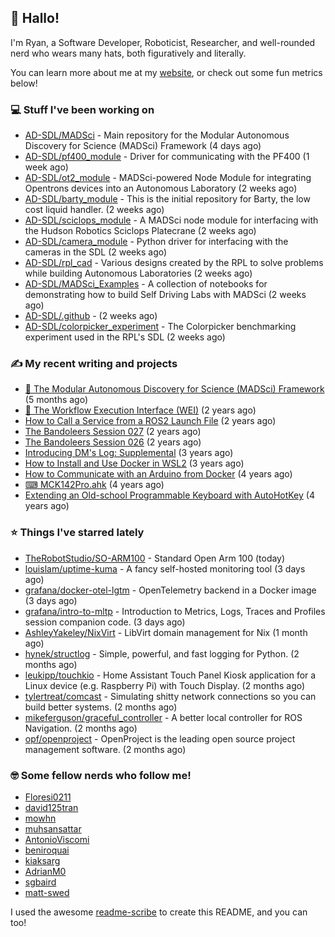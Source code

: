 ## 👋 Hallo!

I'm Ryan, a Software Developer, Roboticist, Researcher, and well-rounded nerd who wears many hats, both figuratively and literally.

You can learn more about me at my [website](https://ryandlewis.dev), or check out some fun metrics below!

### 💻 Stuff I've been working on

- [AD-SDL/MADSci](https://github.com/AD-SDL/MADSci) - Main repository for the Modular Autonomous Discovery for Science (MADSci) Framework (4 days ago)
- [AD-SDL/pf400_module](https://github.com/AD-SDL/pf400_module) - Driver for communicating with the PF400  (1 week ago)
- [AD-SDL/ot2_module](https://github.com/AD-SDL/ot2_module) - MADSci-powered Node Module for integrating Opentrons devices into an Autonomous Laboratory (2 weeks ago)
- [AD-SDL/barty_module](https://github.com/AD-SDL/barty_module) - This is the initial repository for Barty, the low cost liquid handler. (2 weeks ago)
- [AD-SDL/sciclops_module](https://github.com/AD-SDL/sciclops_module) - A MADSci node module for interfacing with the Hudson Robotics Sciclops Platecrane (2 weeks ago)
- [AD-SDL/camera_module](https://github.com/AD-SDL/camera_module) - Python driver for interfacing with the cameras in the SDL (2 weeks ago)
- [AD-SDL/rpl_cad](https://github.com/AD-SDL/rpl_cad) - Various designs created by the RPL to solve problems while building Autonomous Laboratories (2 weeks ago)
- [AD-SDL/MADSci_Examples](https://github.com/AD-SDL/MADSci_Examples) - A collection of notebooks for demonstrating how to build Self Driving Labs with MADSci (2 weeks ago)
- [AD-SDL/.github](https://github.com/AD-SDL/.github) -  (2 weeks ago)
- [AD-SDL/colorpicker_experiment](https://github.com/AD-SDL/colorpicker_experiment) - The Colorpicker benchmarking experiment used in the RPL&#39;s SDL (2 weeks ago)

### ✍ My recent writing and projects

- [🦑 The Modular Autonomous Discovery for Science (MADSci) Framework](https://ryandlewis.dev/projects/madsci/) (5 months ago)
- [🧪 The Workflow Execution Interface (WEI)](https://ryandlewis.dev/projects/wei/) (2 years ago)
- [How to Call a Service from a ROS2 Launch File](https://ryandlewis.dev/posts/callserviceinros2launch/) (2 years ago)
- [The Bandoleers Session 027](https://ryandlewis.dev/posts/ttrpg/thebandoleers027/) (2 years ago)
- [The Bandoleers Session 026](https://ryandlewis.dev/posts/ttrpg/thebandoleers026/) (2 years ago)
- [Introducing DM&#39;s Log: Supplemental](https://ryandlewis.dev/posts/ttrpg/introducingdmslog/) (3 years ago)
- [How to Install and Use Docker in WSL2](https://ryandlewis.dev/posts/howtowsldocker/) (3 years ago)
- [How to Communicate with an Arduino from Docker](https://ryandlewis.dev/posts/howtoarduinodocker/) (4 years ago)
- [⌨ MCK142Pro.ahk](https://ryandlewis.dev/projects/mck142pro/) (4 years ago)
- [Extending an Old-school Programmable Keyboard with AutoHotKey](https://ryandlewis.dev/posts/mck142pro/) (4 years ago)

### ⭐ Things I've starred lately

- [TheRobotStudio/SO-ARM100](https://github.com/TheRobotStudio/SO-ARM100) - Standard Open Arm 100 (today)
- [louislam/uptime-kuma](https://github.com/louislam/uptime-kuma) - A fancy self-hosted monitoring tool (3 days ago)
- [grafana/docker-otel-lgtm](https://github.com/grafana/docker-otel-lgtm) - OpenTelemetry backend in a Docker image (3 days ago)
- [grafana/intro-to-mltp](https://github.com/grafana/intro-to-mltp) - Introduction to Metrics, Logs, Traces and Profiles session companion code. (3 days ago)
- [AshleyYakeley/NixVirt](https://github.com/AshleyYakeley/NixVirt) - LibVirt domain management for Nix (1 month ago)
- [hynek/structlog](https://github.com/hynek/structlog) - Simple, powerful, and fast logging for Python. (2 months ago)
- [leukipp/touchkio](https://github.com/leukipp/touchkio) - Home Assistant Touch Panel Kiosk application for a Linux device (e.g. Raspberry Pi) with Touch Display. (2 months ago)
- [tylertreat/comcast](https://github.com/tylertreat/comcast) - Simulating shitty network connections so you can build better systems. (2 months ago)
- [mikeferguson/graceful_controller](https://github.com/mikeferguson/graceful_controller) - A better local controller for ROS Navigation. (2 months ago)
- [opf/openproject](https://github.com/opf/openproject) - OpenProject is the leading open source project management software. (2 months ago)

### 🤓 Some fellow nerds who follow me!

- [Floresi0211](https://github.com/Floresi0211)
- [david125tran](https://github.com/david125tran)
- [mowhn](https://github.com/mowhn)
- [muhsansattar](https://github.com/muhsansattar)
- [AntonioViscomi](https://github.com/AntonioViscomi)
- [beniroquai](https://github.com/beniroquai)
- [kiaksarg](https://github.com/kiaksarg)
- [AdrianM0](https://github.com/AdrianM0)
- [sgbaird](https://github.com/sgbaird)
- [matt-swed](https://github.com/matt-swed)

I used the awesome [readme-scribe](https://github.com/muesli/readme-scribe) to create this README, and you can too!

